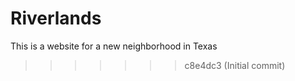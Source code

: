 # Riverlands

This is a website for a new neighborhood in Texas

> > > > > > > c8e4dc3 (Initial commit)
